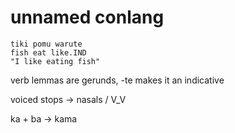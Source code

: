 # unnamed conlang

```
tiki pomu warute
fish eat like.IND
"I like eating fish"
```

verb lemmas are gerunds, -te makes it an indicative

voiced stops -> nasals / V_V

ka + ba -> kama

